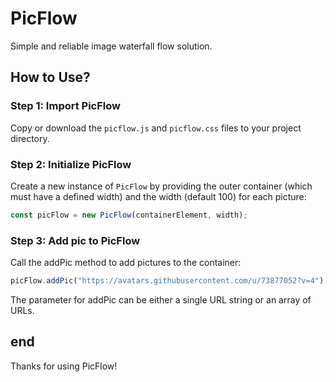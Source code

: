 # PicFlow

Simple and reliable image waterfall flow solution.

## How to Use?

### Step 1: Import PicFlow

Copy or download the `picflow.js` and `picflow.css` files to your project directory.

### Step 2: Initialize PicFlow

Create a new instance of `PicFlow` by providing the outer container (which must have a defined width) and the width (default 100) for each picture:

```javascript
const picFlow = new PicFlow(containerElement, width);
```

### Step 3: Add pic to PicFlow

Call the addPic method to add pictures to the container:

```javascript
picFlow.addPic("https://avatars.githubusercontent.com/u/73877052?v=4");
```

The parameter for addPic can be either a single URL string or an array of URLs.

## end

Thanks for using PicFlow!